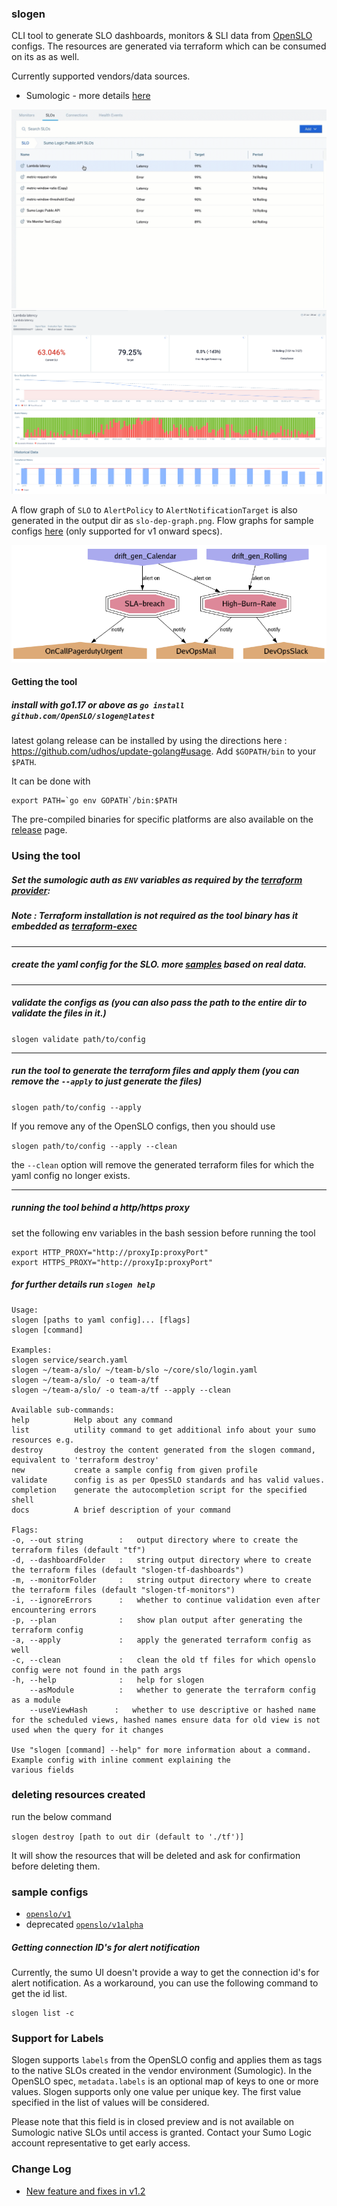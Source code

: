 ### slogen

CLI tool to generate SLO dashboards, monitors & SLI data
from [OpenSLO](https://github.com/OpenSLO/OpenSLO#specification) configs. 
The resources are generated via terraform which can be consumed on its as as well.


Currently supported vendors/data sources.

- Sumologic - more details [here](samples/sumologic/README.md) 

![list](misc/sumo-sli-list.gif)
![panels](misc/sumo-slo-dashboard.png)

A flow graph of `SLO` to `AlertPolicy` to `AlertNotificationTarget` is also generated in the output dir as `slo-dep-graph.png`.
Flow graphs for sample configs [here](samples/sumologic/v1) (only supported for v1 onward specs).

![dep-graph](misc/samples-flowchart.png)


#### Getting the tool

##### install with go1.17 or above as `go install github.com/OpenSLO/slogen@latest`

latest golang release can be installed by using the directions here : https://github.com/udhos/update-golang#usage.
Add `$GOPATH/bin` to your `$PATH`.

It can be done with

```
export PATH=`go env GOPATH`/bin:$PATH
```

The pre-compiled binaries for specific platforms are also available on the [release](https://github.com/OpenSLO/slogen/releases) page.

### Using the tool

##### Set the sumologic auth as `ENV` variables as required by the [terraform provider](https://registry.terraform.io/providers/SumoLogic/sumologic/latest/docs#environment-variables):

##### _Note_ : Terraform installation is not required as the tool binary has it embedded as [terraform-exec](https://github.com/hashicorp/terraform-exec)

--- 

##### create the yaml config for the SLO. more [samples](samples/sumologic/logs) based on real data.

--- 

##### validate the configs as (you can also pass the path to the entire dir to validate the files in it.)

`slogen validate path/to/config`

--- 

##### run the tool to generate the terraform files and apply them (you can remove the `--apply` to just generate the files)

`slogen path/to/config --apply`

If you remove any of the OpenSLO configs, then you should use

`slogen path/to/config --apply --clean`

the `--clean` option will remove the generated terraform files for which the yaml config no longer exists.

--- 

##### running the tool behind a http/https proxy
set the following env variables in the bash session before running the tool

```shell
export HTTP_PROXY="http://proxyIp:proxyPort"
export HTTPS_PROXY="http://proxyIp:proxyPort"
```

##### for further details run `slogen help`

```
Usage:
slogen [paths to yaml config]... [flags]
slogen [command]

Examples:
slogen service/search.yaml 
slogen ~/team-a/slo/ ~/team-b/slo ~/core/slo/login.yaml 
slogen ~/team-a/slo/ -o team-a/tf
slogen ~/team-a/slo/ -o team-a/tf --apply --clean 

Available sub-commands:
help          Help about any command 
list          utility command to get additional info about your sumo resources e.g.
destroy       destroy the content generated from the slogen command, equivalent to 'terraform destroy'
new           create a sample config from given profile 
validate      config is as per OpesSLO standards and has valid values.
completion    generate the autocompletion script for the specified shell 
docs          A brief description of your command 

Flags:
-o, --out string        :   output directory where to create the terraform files (default "tf")
-d, --dashboardFolder   :   string output directory where to create the terraform files (default "slogen-tf-dashboards")
-m, --monitorFolder     :   string output directory where to create the terraform files (default "slogen-tf-monitors")
-i, --ignoreErrors      :   whether to continue validation even after encountering errors 
-p, --plan              :   show plan output after generating the terraform config 
-a, --apply             :   apply the generated terraform config as well 
-c, --clean             :   clean the old tf files for which openslo config were not found in the path args 
-h, --help              :   help for slogen
    --asModule          :   whether to generate the terraform config as a module
    --useViewHash      :   whether to use descriptive or hashed name for the scheduled views, hashed names ensure data for old view is not used when the query for it changes

Use "slogen [command] --help" for more information about a command. Example config with inline comment explaining the
various fields

```

### deleting resources created

run the below command

`slogen destroy [path to out dir (default to './tf')]`

It will show the resources that will be deleted and ask for confirmation before deleting them. 


### sample configs
- [`openslo/v1`](samples/sumologic/v1)
- deprecated [`openslo/v1alpha`](samples/sumologic/logs)



##### Getting connection ID's for alert notification
Currently, the sumo UI doesn't provide a way to get the connection id's for alert notification.
As a workaround, you can use the following command to get the id list.

```shell
slogen list -c
```

### Support for Labels
Slogen supports `labels` from the OpenSLO config and applies them as tags to the native SLOs created in the vendor environment (Sumologic). In the OpenSLO spec, `metadata.labels` is an optional map of keys to one or more values. Slogen supports only one value per unique key. The first value specified in the list of values will be considered.

Please note that this field is in closed preview and is not available on Sumologic native SLOs until access is granted. Contact your Sumo Logic account representative to get early access.

### Change Log
- [New feature and fixes in v1.2](CHANGELOG.md)


